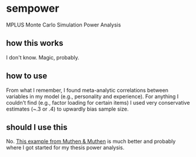 # sempower
MPLUS Monte Carlo Simulation Power Analysis

## how this works
I don't know. Magic, probably.

## how to use
From what I remember, I found meta-analytic correlations between variables in my model (e.g., personality and experience).  For anything I couldn't find (e.g., factor loading for certain items) I used very conservative estimates (~.3 or .4) to upwardly bias sample size.

## should I use this
No.  [This example from Muthen & Muthen](http://statmodel.com/power.shtml) is much better and probably where I got started for my thesis power analysis.
